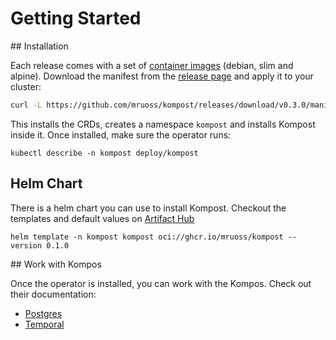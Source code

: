 # Getting Started

## Installation

Each release comes with a set of [container
images](https://github.com/mruoss/kompost/pkgs/container/kompost) (debian, slim
and alpine). Download the manifest from the [release
page](https://github.com/mruoss/kompost/releases/tag/v0.2.3) and apply it to
your cluster:

```bash
curl -L https://github.com/mruoss/kompost/releases/download/v0.3.0/manifest-alpine.yaml | kubectl apply -f -
```

This installs the CRDs, creates a namespace `kompost` and installs Kompost inside it.
Once installed, make sure the operator runs:

```
kubectl describe -n kompost deploy/kompost
```

## Helm Chart

There is a helm chart you can use to install Kompost. Checkout the templates and
default values on [Artifact
Hub](https://artifacthub.io/packages/helm/kompost/kompost)

```
helm template -n kompost kompost oci://ghcr.io/mruoss/kompost --version 0.1.0
```

## Work with Kompos

Once the operator is installed, you can work with the Kompos. Check out their
documentation:

- [Postgres](postgres)
- [Temporal](temporal)
